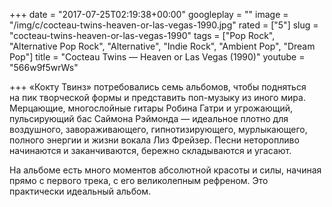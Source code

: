 +++
date = "2017-07-25T02:19:38+00:00"
googleplay = ""
image = "/img/c/cocteau-twins-heaven-or-las-vegas-1990.jpg"
rated = ["5"]
slug = "cocteau-twins-heaven-or-las-vegas-1990"
tags = ["Pop Rock", "Alternative Pop Rock", "Alternative", "Indie Rock", "Ambient Pop", "Dream Pop"]
title = "Cocteau Twins — Heaven or Las Vegas (1990)"
youtube = "566w9f5wrWs"

+++
&laquo;Кокту Твинз&raquo; потребовались семь альбомов, чтобы подняться на&nbsp;пик творческой формы и&nbsp;представить поп-музыку из&nbsp;иного мира. Мерцающие, многослойные гитары Робина Гатри и&nbsp;угрожающий, пульсирующий бас Саймона Рэймонда&nbsp;&mdash; идеальное плотно для воздушного, завораживающего, гипнотизирующего, мурлыкающего, полного энергии и&nbsp;жизни вокала Лиз Фрейзер. Песни неторопливо начинаются и&nbsp;заканчиваются, бережно складываются и&nbsp;угасают. 

На&nbsp;альбоме есть много моментов абсолютной красоты и&nbsp;силы, начиная прямо с&nbsp;первого трека, с&nbsp;его великолепным рефреном. Это практически идеальный альбом.